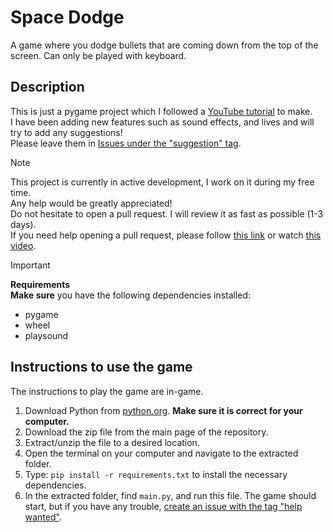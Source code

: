 # Space Dodge

A game where you dodge bullets that are coming down from the top of the screen. Can only be played with keyboard.

## Description

This is just a pygame project which I followed a [YouTube tutorial](https://www.youtube.com/watch?v=waY3LfJhQLY) to make.  
I have been adding new features such as sound effects, and lives and will try to add any suggestions!  
Please leave them in [Issues under the "suggestion" tag](https://github.com/Spacexplorer11/Space_Dodge/issues/new?template=feature_request.yml).

>[!Note]  
> This project is currently in active development, I work on it during my free time.  
> Any help would be greatly appreciated!  
> Do not hesitate to open a pull request. I will review it as fast as possible (1-3 days).  
> If you need help opening a pull request, please follow [this link](https://docs.github.com/en/pull-requests/collaborating-with-pull-requests/proposing-changes-to-your-work-with-pull-requests/creating-a-pull-request-from-a-fork) or watch [this video](https://www.youtube.com/watch?v=nCKdihvneS0).

>[!Important]
> **Requirements**  
>**Make sure** you have the following dependencies installed:
>- pygame
>- wheel
>- playsound

## Instructions to use the game

The instructions to play the game are in-game.

1. Download Python from [python.org](https://python.org). **Make sure it is correct for your computer.**
2. Download the zip file from the main page of the repository.
3. Extract/unzip the file to a desired location.
4. Open the terminal on your computer and navigate to the extracted folder.
5. Type: `pip install -r requirements.txt` to install the necessary dependencies.
6. In the extracted folder, find `main.py`, and run this file. The game should start, but if you have any trouble, [create an issue with the tag "help wanted"](https://github.com/Spacexplorer11/Space_Dodge/issues/new?template=healp_wanted.yml).